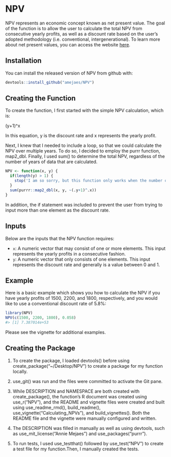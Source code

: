 
<!-- README.md is generated from README.Rmd. Please edit that file -->

# NPV

<!-- badges: start -->
<!-- badges: end -->

NPV represents an economic concept known as net present value. The goal
of the function is to allow the user to calculate the total NPV from
consecutive yearly profits, as well as a discount rate based on the
user’s adopted methodology (i.e. conventional, intergenerational). To
learn more about net present values, you can access the website
[here](https://www.investopedia.com/terms/n/npv.asp#:~:text=Net%20present%20value%20(NPV)%20is,a%20projected%20investment%20or%20project.).

## Installation

You can install the released version of NPV from github with:

``` r
devtools::install_github("amejaes/NPV")
```

## Creating the Function

To create the function, I first started with the simple NPV calculation,
which is:

(y+1)^x

In this equation, y is the discount rate and x represents the yearly
profit.

Next, I knew that I needed to include a loop, so that we could calculate
the NPV over multiple years. To do so, I decided to employ the purrr
function, map2\_dbl. Finally, I used sum() to determine the total NPV,
regardless of the number of years of data that are calculated.

``` r
NPV <- function(x, y) {
  if(length(y) > 1) {
    stop('I am so sorry, but this function only works when the number of elements in y is 1.')
  }
  sum(purrr::map2_dbl(x, y, ~(.y+1)^.x))
}
```

In addition, the if statement was included to prevent the user from
trying to input more than one element as the discount rate.

## Inputs

Below are the inputs that the NPV function requires:

-   `x`: A numeric vector that may consist of one or more elements. This
    input represents the yearly profits in a consecutive fashion.
-   `y`: A numeric vector that only consists of one elements. This input
    represents the discount rate and generally is a value between 0
    and 1.

## Example

Here is a basic example which shows you how to calculate the NPV if you
have yearly profits of 1500, 2200, and 1800, respectively, and you would
like to use a conventional discount rate of 5.8%:

``` r
library(NPV)
NPV(c(1500, 2200, 1800), 0.058)
#> [1] 7.387014e+53
```

Please see the vignette for additional examples.

## Creating the Package

1.  To create the package, I loaded devtools() before using
    create\_package(“\~/Desktop/NPV”) to create a package for my
    function locally.

2.  use\_git() was run and the files were committed to activate the Git
    pane.

3.  While DESCRIPTION and NAMESPACE are both created with
    create\_package(), the function’s R document was created using
    use\_r(“NPV”), and the README and vignette files were created and
    built using use\_readme\_rmd(), build\_readme(),
    use\_vignette(“Calculating\_NPVs”), and build\_vignettes(). Both the
    README file and the vignette were manually configured and written.

4.  The DESCRIPTION was filled in manually as well as using devtools,
    such as use\_mit\_license(“Annie Mejaes”) and
    use\_packages(“purrr”).

5.  To run tests, I used use\_testthat() followed by use\_test(“NPV”) to
    create a test file for my function.Then, I manually created the
    tests.
